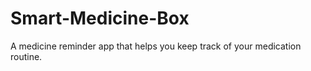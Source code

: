# Smart-Medicine-Box

A medicine reminder app that helps you keep track of your medication routine. 

